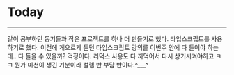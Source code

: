 # Today
-----------
같이 공부하던 동기들과 작은 프로젝트를 하나 더 만들기로 했다. 
타입스크립트를 사용하기로 했다. 이전에 게으르게 듣던 타입스크립트 강의를 이번주 안에 다 들어야 하는데.. 다 들을 수 있을까? 걱정이다.
리덕스 사용도 다 까먹어서 다시 상기시켜야하고 ㅋㅋ
뭔가 미션이 생긴 기분이라 설렘 반 부담 반이다.^___^
